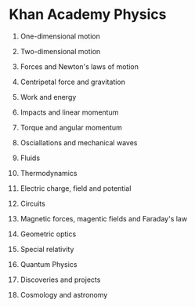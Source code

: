 # Khan Academy Physics

1. One-dimensional motion

2. Two-dimensional motion

3. Forces and Newton's laws of motion

4. Centripetal force and gravitation

5. Work and energy

6. Impacts and linear momentum

7. Torque and angular momentum

8. Osciallations and mechanical waves

9. Fluids

10. Thermodynamics

11. Electric charge, field and potential

12. Circuits

13. Magnetic forces, magentic fields and Faraday's law

14. Geometric optics

15. Special relativity

16. Quantum Physics

17. Discoveries and projects

18. Cosmology and astronomy
